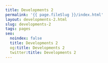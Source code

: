 ```yaml
---
title: Developments 2
permalink: '{{ page.fileSlug }}/index.html'
layout: developments-2.html
slug: developments-2
tags: pages
seo:
  noindex: false
  title: Developments 2
  og:title: Developments 2
  twitter:title: Developments 2
---
```



